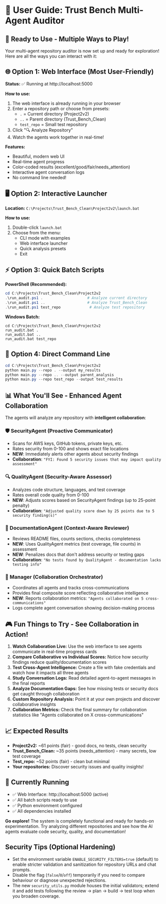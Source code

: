 # 🎯 User Guide: Trust Bench Multi-Agent Auditor

## 🚀 Ready to Use - Multiple Ways to Play!

Your multi-agent repository auditor is now set up and ready for exploration! Here are all the ways you can interact with it:

## 🌐 Option 1: Web Interface (Most User-Friendly)

**Status:** ✅ Running at http://localhost:5000

**How to use:**
1. The web interface is already running in your browser
2. Enter a repository path or choose from presets:
   - `.` = Current directory (Project2v2)
   - `..` = Parent directory (Trust_Bench_Clean) 
   - `test_repo` = Small test repository
3. Click "🔍 Analyze Repository"
4. Watch the agents work together in real-time!

**Features:**
- Beautiful, modern web UI
- Real-time agent progress
- Color-coded results (excellent/good/fair/needs_attention)
- Interactive agent conversation logs
- No command line needed!

## 🖥️ Option 2: Interactive Launcher

**Location:** `C:\Projects\Trust_Bench_Clean\Project2v2\launch.bat`

**How to use:**
1. Double-click `launch.bat` 
2. Choose from the menu:
   - CLI mode with examples
   - Web interface launcher
   - Quick analysis presets
   - Exit

## ⚡ Option 3: Quick Batch Scripts

**PowerShell (Recommended):**
```powershell
cd C:\Projects\Trust_Bench_Clean\Project2v2
.\run_audit.ps1 .                    # Analyze current directory
.\run_audit.ps1 ..                   # Analyze Trust_Bench_Clean
.\run_audit.ps1 test_repo             # Analyze test repository
```

**Windows Batch:**
```batch
cd C:\Projects\Trust_Bench_Clean\Project2v2
run_audit.bat .
run_audit.bat ..
run_audit.bat test_repo
```

## 🔧 Option 4: Direct Command Line

```powershell
cd C:\Projects\Trust_Bench_Clean\Project2v2
python main.py --repo . --output my_results
python main.py --repo .. --output parent_analysis
python main.py --repo test_repo --output test_results
```

## 📊 What You'll See - Enhanced Agent Collaboration

The agents will analyze any repository with **intelligent collaboration**:

### 🛡️ SecurityAgent (Proactive Communicator)
- Scans for AWS keys, GitHub tokens, private keys, etc.
- Rates security from 0-100 and shows exact file locations
- **NEW**: Immediately alerts other agents about security findings
- **Collaboration**: `"FYI: Found 5 security issues that may impact quality assessment"`

### 🔍 QualityAgent (Security-Aware Assessor)
- Analyzes code structure, languages, and test coverage  
- Rates overall code quality from 0-100
- **NEW**: Adjusts scores based on SecurityAgent findings (up to 25-point penalty)
- **Collaboration**: `"Adjusted quality score down by 25 points due to 5 security finding(s)"`

### 📝 DocumentationAgent (Context-Aware Reviewer)
- Reviews README files, counts sections, checks completeness
- **NEW**: Uses QualityAgent metrics (test coverage, file counts) in assessment
- **NEW**: Penalizes docs that don't address security or testing gaps  
- **Collaboration**: `"No tests found by QualityAgent - documentation lacks testing info"`

### 🤖 Manager (Collaboration Orchestrator)
- Coordinates all agents and tracks cross-communications
- Provides final composite score reflecting collaborative intelligence
- **NEW**: Reports collaboration metrics: `"Agents collaborated on 5 cross-communications"`
- Logs complete agent conversation showing decision-making process

## 🎮 Fun Things to Try - See Collaboration in Action!

1. **Watch Collaboration Live:** Use the web interface to see agents communicate in real-time progress cards
2. **Compare Collaborative vs Individual Scores:** Notice how security findings reduce quality/documentation scores
3. **Test Cross-Agent Intelligence:** Create a file with fake credentials and watch how it impacts all three agents
4. **Study Conversation Logs:** Read detailed agent-to-agent messages in the final reports
5. **Analyze Documentation Gaps:** See how missing tests or security docs get caught through collaboration
6. **Custom Repository Analysis:** Point it at your own projects and discover collaborative insights
7. **Collaboration Metrics:** Check the final summary for collaboration statistics like "Agents collaborated on X cross-communications"

## 📈 Expected Results

- **Project2v2:** ~61 points (fair) - good docs, no tests, clean security
- **Trust_Bench_Clean:** ~35 points (needs_attention) - many secrets, low test coverage
- **Test_repo:** ~52 points (fair) - clean but minimal
- **Your repositories:** Discover security issues and quality insights!

## 🔄 Currently Running

- ✅ Web Interface: http://localhost:5000 (active)
- ✅ All batch scripts ready to use
- ✅ Python environment configured
- ✅ All dependencies installed

**Go explore!** The system is completely functional and ready for hands-on experimentation. Try analyzing different repositories and see how the AI agents evaluate code security, quality, and documentation!

## Security Tips (Optional Hardening)

- Set the environment variable `ENABLE_SECURITY_FILTERS=true` (default) to enable stricter validation and sanitization for repository URLs and chat prompts.
- Disable the flag (`false`/`0`/`off`) temporarily if you need to compare behaviour or diagnose unexpected rejections.
- The new `security_utils.py` module houses the initial validators; extend it and add tests following the review → plan → build → test loop when you broaden coverage.
